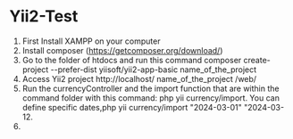 # Yii2-Test
1)	First Install XAMPP on your computer
2)	Install composer (https://getcomposer.org/download/)
3)	Go to the folder of htdocs and run this command 
composer create-project --prefer-dist yiisoft/yii2-app-basic name_of_the_project
4)	Access Yii2 project http://localhost/ name_of_the_project /web/
5) Run the currencyController and the import function that are within the command folder with this command: php yii currency/import. You can define specific dates,php yii currency/import "2024-03-01" "2024-03-12.
6) 
